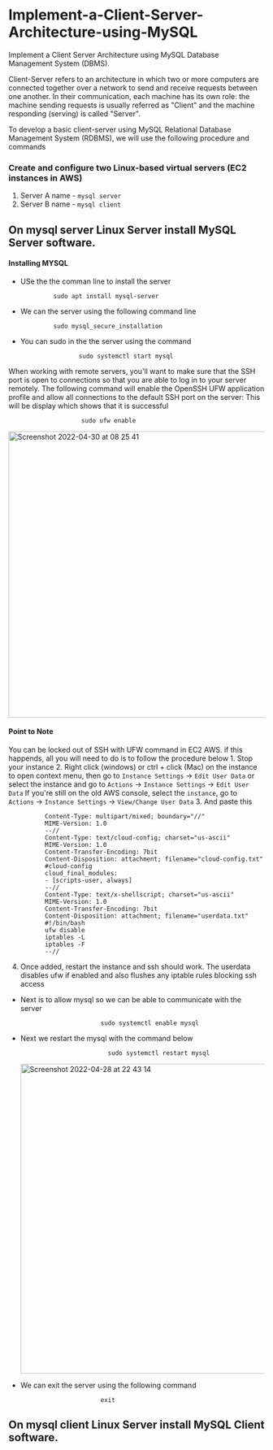 # Implement-a-Client-Server-Architecture-using-MySQL
Implement a Client Server Architecture using MySQL Database Management System (DBMS).

Client-Server refers to an architecture in which two or more computers are connected together over a network to send and receive requests between one another. In their communication, each machine has its own role: the machine sending requests is usually referred as "Client" and the machine responding (serving) is called "Server".

To develop a basic client-server using MySQL Relational Database Management System (RDBMS), we will use the following procedure and commands 

### Create and configure two Linux-based virtual servers (EC2 instances in AWS)

  1. Server A name - `mysql server`
  2. Server B name - `mysql client`

## On mysql server Linux Server install MySQL Server software.

  #### Installing MYSQL

  - USe the the comman line to install the server

                 sudo apt install mysql-server

  - We can the server using the following command line

                 sudo mysql_secure_installation

  - You can sudo in the the server using the command

                        sudo systemctl start mysql

When working with remote servers, you'll want to make sure that the SSH port is open to connections so that you are able to log in to your server remotely. The following command will enable the OpenSSH UFW application profile and allow all connections to the default SSH port on the server: 
  This will be display which shows that it is successful
  
                        sudo ufw enable

<img width="563" alt="Screenshot 2022-04-30 at 08 25 41" src="https://user-images.githubusercontent.com/80678596/166094502-1c62a199-9d40-4637-878d-6959101174a2.png">

   #### Point to Note
   
   You can be locked out of SSH with UFW  command in EC2 AWS. if this happends, all you will need to do is to follow the procedure below
    1. Stop your instance
    2. Right click (windows) or ctrl + click (Mac) on the instance to open context menu, then go to `Instance Settings` -> `Edit User Data` or select the instance and go to `Actions` -> `Instance Settings` -> `Edit User Data`
      If you're still on the old AWS console, select the `instance`,  go to `Actions` -> `Instance Settings` -> `View/Change User Data`
    3. And paste this
            
              Content-Type: multipart/mixed; boundary="//"
              MIME-Version: 1.0
              --//
              Content-Type: text/cloud-config; charset="us-ascii"
              MIME-Version: 1.0
              Content-Transfer-Encoding: 7bit
              Content-Disposition: attachment; filename="cloud-config.txt"
              #cloud-config
              cloud_final_modules:
              - [scripts-user, always]
              --//
              Content-Type: text/x-shellscript; charset="us-ascii"
              MIME-Version: 1.0
              Content-Transfer-Encoding: 7bit
              Content-Disposition: attachment; filename="userdata.txt"
              #!/bin/bash
              ufw disable
              iptables -L
              iptables -F
              --//

   4. Once added, restart the instance and ssh should work. The userdata disables ufw if enabled and also flushes any iptable rules blocking ssh access






- Next is to allow mysql so we can be able to communicate with the server

                            sudo systemctl enable mysql
                            
- Next we restart the mysql with the command below

                              sudo systemctl restart mysql

  <img width="610" alt="Screenshot 2022-04-28 at 22 43 14" src="https://user-images.githubusercontent.com/80678596/165842365-dc5accb8-86b9-47db-a012-73a918bc9086.png">


 - We can exit the server using the following command

                             exit

## On mysql client Linux Server install MySQL Client software.


